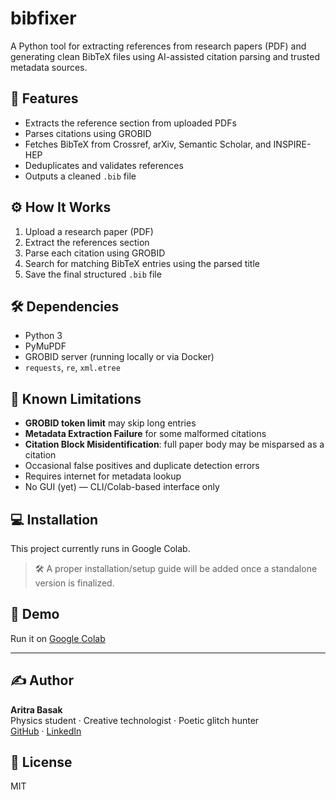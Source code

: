 # bibfixer

A Python tool for extracting references from research papers (PDF) and generating clean BibTeX files using AI-assisted citation parsing and trusted metadata sources.

## 🔧 Features
- Extracts the reference section from uploaded PDFs
- Parses citations using GROBID
- Fetches BibTeX from Crossref, arXiv, Semantic Scholar, and INSPIRE-HEP
- Deduplicates and validates references
- Outputs a cleaned `.bib` file

## ⚙️ How It Works
1. Upload a research paper (PDF)
2. Extract the references section
3. Parse each citation using GROBID
4. Search for matching BibTeX entries using the parsed title
5. Save the final structured `.bib` file

## 🛠️ Dependencies
- Python 3
- PyMuPDF
- GROBID server (running locally or via Docker)
- `requests`, `re`, `xml.etree`

## 🚧 Known Limitations
- **GROBID token limit** may skip long entries
- **Metadata Extraction Failure** for some malformed citations
- **Citation Block Misidentification**: full paper body may be misparsed as a citation
- Occasional false positives and duplicate detection errors
- Requires internet for metadata lookup
- No GUI (yet) — CLI/Colab-based interface only

## 💻 Installation
This project currently runs in Google Colab.

> 🛠 A proper installation/setup guide will be added once a standalone version is finalized.

## 📌 Demo
Run it on [Google Colab](https://colab.research.google.com/drive/1eimeMU1geWOS94y3Vx8hnUZ5wZIWMd-e?usp=sharing)

---

## ✍️ Author
**Aritra Basak**  
Physics student · Creative technologist · Poetic glitch hunter  
[GitHub](https://github.com/Aritra1122) · [LinkedIn](https://www.linkedin.com/in/aritra-basak-6090b127a)

## 📝 License
MIT
